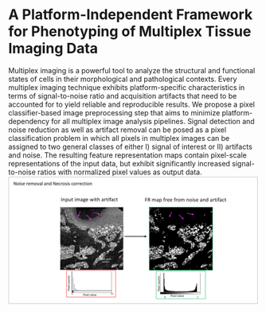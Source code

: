 # A Platform-Independent Framework for Phenotyping of Multiplex Tissue Imaging Data
Multiplex imaging is a powerful tool to analyze the structural and functional states of cells in their morphological and pathological contexts. Every multiplex imaging technique exhibits platform-specific characteristics in terms of signal-to-noise ratio and acquisition artifacts that need to be accounted for to yield reliable and reproducible results. We propose a pixel classifier-based image preprocessing step that aims to minimize platform-dependency for all multiplex image analysis pipelines. Signal detection and noise reduction as well as artifact removal can be posed as a pixel classification problem in which all pixels in  multiplex images can be assigned to two general classes of either I) signal of interest or II) artifacts and noise. The resulting feature representation maps contain pixel-scale representations of the input data, but exhibit significantly increased signal-to-noise ratios with normalized pixel values as output data. 
<img src="https://github.com/himsr-lab/CU-PhenoNorm/raw/main/data/artifactRemoval.png" alt="Example Image">

